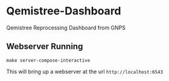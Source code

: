 # Qemistree-Dashboard

Qemistree Reprocessing Dashboard from GNPS


## Webserver Running

```make server-compose-interactive```

This will bring up a webserver at the url ```http://localhost:6543```